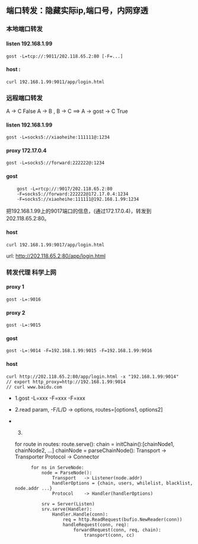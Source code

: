 ## 端口转发：隐藏实际ip,端口号，内网穿透
### 本地端口转发
#### listen          192.168.1.99
```gost -L=tcp://:9011/202.118.65.2:80 [-F=...]```

#### host     :
```curl 192.168.1.99:9011/app/login.html```


### 远程端口转发
A -> C                                  False
A -> B , B -> C  ==>  A -> gost -> C    True

#### listen          192.168.1.99
```gost -L=socks5://xiaoheihe:111111@:1234```
#### proxy           172.17.0.4
```gost -L=socks5://forward:222222@:1234```
#### gost
```
    gost -L=rtcp://:9017/202.118.65.2:80 
    -F=socks5://forward:222222@172.17.0.4:1234
    -F=socks5://xiaoheihe:111111@192.168.1.99:1234
```
把192.168.1.99上的9017端口的信息，(通过172.17.0.4)，转发到202.118.65.2:80。

#### host
```curl 192.168.1.99:9017/app/login.html```

url: http://202.118.65.2:80/app/login.html


### 转发代理         科学上网
#### proxy 1
```gost -L=:9016```

#### proxy 2
```gost -L=:9015```

#### gost
```gost -L=:9014 -F=192.168.1.99:9015 -F=192.168.1.99:9016```

#### host
```
curl http://202.118.65.2:80/app/login.html -x "192.168.1.99:9014"
// export http_proxy=http://192.168.1.99:9014
// curl www.baidu.com
```









- 1.gost -L=xxx -F=xxx -F=xxx
- 2.read param, -F/L/D -> options, routes=[options1, options2]
- 3. ```
    for route in routes:
        route.serve():
            chain = initChain():[chainNode1, chainNode2, ...]
                chainNode = parseChainNode():
                    Transport   -> Transporter
                    Protocol    -> Connector

            for ns in ServeNode:
                node = ParseNode():
                    Transport   -> Listener(node.addr)
                    handlerOptions = {chain, users, whilelist, blacklist, node.addr ...}
                    Protocol    -> Handler(handlerOptions)

                srv = Server(Listen)
                srv.serve(Handler):
                    Handler.Handle(conn):
                        req = http.ReadRequest(bufio.NewReader(conn))
                        handleRequest(conn, req):
                            forwardRequest(conn, req, chain):
                                transport(conn, cc)
    ```


            


